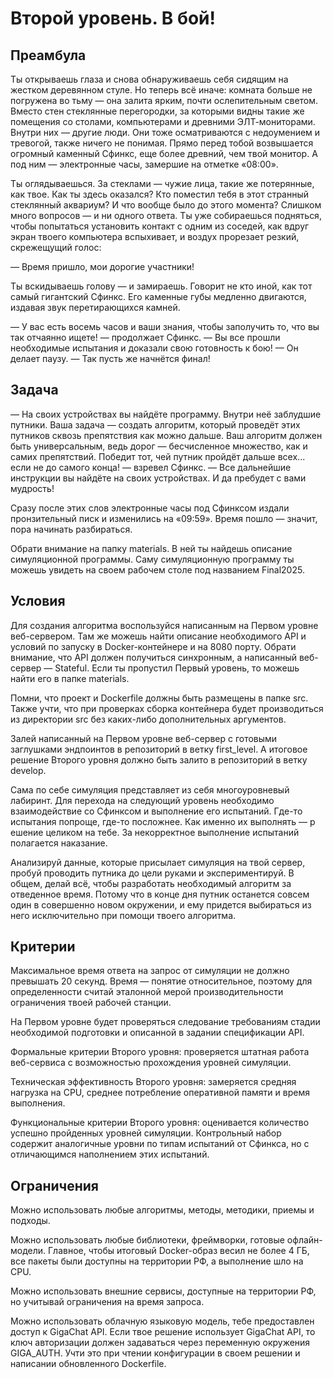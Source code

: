 # Второй уровень. В бой!

## Преамбула

Ты открываешь глаза и снова обнаруживаешь себя сидящим на жестком деревянном стуле. Но теперь всё иначе: комната больше не погружена во тьму — она залита ярким, почти ослепительным светом. Вместо стен стеклянные перегородки, за которыми видны такие же помещения со столами, компьютерами и древними ЭЛТ-мониторами. Внутри них — другие люди. Они тоже осматриваются с недоумением и тревогой, также ничего не понимая. Прямо перед тобой возвышается огромный каменный Сфинкс, еще более древний, чем твой монитор. А под ним — электронные часы, замершие на отметке «08:00».

Ты оглядываешься. За стеклами — чужие лица, такие же потерянные, как твое. Как ты здесь оказался? Кто поместил тебя в этот странный стеклянный аквариум? И что вообще было до этого момента? Слишком много вопросов — и ни одного ответа. Ты уже собираешься подняться, чтобы попытаться установить контакт с одним из соседей, как вдруг экран твоего компьютера вспыхивает, и воздух прорезает резкий, скрежещущий голос:

— Время пришло, мои дорогие участники!

Ты вскидываешь голову — и замираешь. Говорит не кто иной, как тот самый гигантский Сфинкс. Его каменные губы медленно двигаются, издавая звук перетирающихся камней.

— У вас есть восемь часов и ваши знания, чтобы заполучить то, что вы так отчаянно ищете! — продолжает Сфинкс. — Вы все прошли необходимые испытания и доказали свою готовность к бою! — Он делает паузу. — Так пусть же начнётся финал!

## Задача

— На своих устройствах вы найдёте программу. Внутри неё заблудшие путники. Ваша задача — создать алгоритм, который проведёт этих путников сквозь препятствия как можно дальше. Ваш алгоритм должен быть универсальным, ведь дорог — бесчисленное множество, как и самих препятствий. Победит тот, чей путник пройдёт дальше всех... если не до самого конца! — взревел Сфинкс. — Все дальнейшие инструкции вы найдёте на своих устройствах. И да пребудет с вами мудрость!

Сразу после этих слов электронные часы под Сфинксом издали пронзительный писк и изменились на «09:59». Время пошло — значит, пора начинать разбираться.

Обрати внимание на папку materials. В ней ты найдешь описание симуляционной программы. Саму симуляционную программу ты можешь увидеть на своем рабочем столе под названием Final2025.

## Условия

Для создания алгоритма воспользуйся написанным на Первом уровне веб-сервером. Там же можешь найти описание необходимого API и условий по запуску в Docker-контейнере и на 8080 порту. Обрати внимание, что API должен получиться синхронным, а написанный веб-сервер — Stateful. Если ты пропустил Первый уровень, то можешь найти его в папке materials.

Помни, что проект и Dockerfile должны быть размещены в папке src. Также учти, что при проверках сборка контейнера будет производиться из директории src без каких-либо дополнительных аргументов.

Залей написанный на Первом уровне веб-сервер с готовыми заглушками эндпоинтов в репозиторий в ветку first_level. А итоговое решение Второго уровня должно быть залито в репозиторий в ветку develop.

Сама по себе симуляция представляет из себя многоуровневый лабиринт. Для перехода на следующий уровень необходимо взаимодействие со Сфинксом и выполнение его испытаний. Где-то испытания попроще, где-то посложнее. Как именно их выполнять — р ешение целиком на тебе. За некорректное выполнение испытаний полагается наказание.

Анализируй данные, которые присылает симуляция на твой сервер, пробуй проводить путника до цели руками и экспериментируй. В общем, делай всё, чтобы разработать необходимый алгоритм за отведенное время. Потому что в конце дня путник останется совсем один в совершенно новом окружении, и ему придется выбираться из него исключительно при помощи твоего алгоритма.

## Критерии

Максимальное время ответа на запрос от симуляции не должно превышать 20 секунд. Время — понятие относительное, поэтому для определенности считай эталонной мерой производительности ограничения твоей рабочей станции.

На Первом уровне будет проверяться следование требованиям стадии необходимой подготовки и описанной в задании спецификации API.

Формальные критерии Второго уровня: проверяется штатная работа веб-сервиса с возможностью прохождения уровней симуляции.

Техническая эффективность Второго уровня: замеряется средняя нагрузка на CPU, среднее потребление оперативной памяти и время выполнения.

Функциональные критерии Второго уровня: оценивается количество успешно пройденных уровней симуляции. Контрольный набор содержит аналогичные уровни по типам испытаний от Сфинкса, но с отличающимся наполнением этих испытаний.

## Ограничения

Можно использовать любые алгоритмы, методы, методики, приемы и подходы.

Можно использовать любые библиотеки, фреймворки, готовые офлайн-модели. Главное, чтобы итоговый Docker-образ весил не более 4 ГБ, все пакеты были доступны на территории РФ, а выполнение шло на CPU.

Можно использовать внешние сервисы, доступные на территории РФ, но учитывай ограничения на время запроса.

Можно использовать облачную языковую модель, тебе предоставлен доступ к GigaChat API. Если твое решение использует GigaChat API, то ключ авторизации должен задаваться через переменную окружения GIGA_AUTH. Учти это при чтении конфигурации в своем решении и написании обновленного Dockerfile.